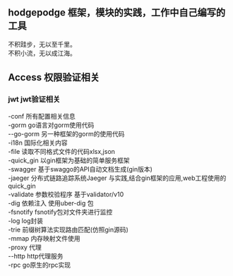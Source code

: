 ## hodgepodge 框架，模块的实践，工作中自己编写的工具   
不积跬步，无以至千里。  
不积小流，无以成江海。  
## Access 权限验证相关  
### jwt jwt验证相关  
-conf 			所有配置相关信息   				
-gorm 			go语言对gorm使用代码  
--go-gorm 	另一种框架的gorm的使用代码   		
-i18n			国际化相关内容  
-file 			读取不同格式文件的代码xlsx,json  	
-quick_gin 		以gin框架为基础的简单服务框架  	
-swagger 		基于swaggo的API自动文档生成(gin版本)  	
-jaeger			分布式链路追踪系统Jaeger 与实践,结合gin框架的应用,web工程使用的quick_gin  
-validate		参数校验程序 基于validator/v10   
-dig			依赖注入 使用uber-dig 包   
-fsnotify		fsnotify包对文件夹进行监控  
-log 			log封装   
-trie			前缀树算法实现路由匹配(仿照gin源码)  
-mmap           	内存映射文件使用    
-proxy			代理  
--http		http代理服务  
-rpc 			go原生的rpc实现  


